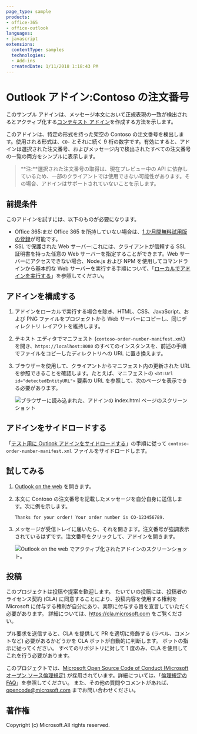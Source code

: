 ```yaml
---
page_type: sample
products:
- office-365
- office-outlook
languages:
- javascript
extensions:
  contentType: samples
  technologies:
  - Add-ins
  createdDate: 1/11/2018 1:18:43 PM
---
```

# Outlook アドイン:Contoso の注文番号

このサンプル アドインは、メッセージ本文において正規表現の一致が検出されるとアクティブ化する[コンテキスト アドイン](https://docs.microsoft.com/en-us/outlook/add-ins/contextual-outlook-add-ins)を作成する方法を示します。

このアドインは、特定の形式を持った架空の Contoso の注文番号を検出します。使用される形式は、`CO-` とそれに続く 9 桁の数字です。有効にすると、アドインは選択された注文番号、およびメッセージ内で検出されたすべての注文番号の一覧の両方をシンプルに表示します。

> **注:**選択された注文番号の取得は、現在プレビュー中の API に依存しているため、一部のクライアントでは使用できない可能性があります。その場合、アドインはサポートされていないことを示します。

## 前提条件

このアドインを試すには、以下のものが必要になります。

- Office 365:まだ Office 365 を所持していない場合は、[1 か月間無料試用版の登録](http://office.microsoft.com/en-us/try/?WT%2Eintid1=ODC%5FENUS%5FFX101785584%5FXT104056786)が可能です。
- SSL で保護された Web サーバー:これには、クライアントが信頼する SSL 証明書を持った任意の Web サーバーを指定することができます。Web サーバーにアクセスできない場合、Node.js および NPM を使用してコマンドラインから基本的な Web サーバーを実行する手順について、「[ローカルでアドインを実行する](running-locally.md)」を参照してください。

## アドインを構成する

1. アドインをローカルで実行する場合を除き、HTML、CSS、JavaScript、および PNG ファイルをプロジェクトから Web サーバーにコピーし、同じディレクトリ レイアウトを維持します。
1. テキスト エディタでマニフェスト (`contoso-order-number-manifest.xml`) を開き、`https://localhost:8080` のすべてのインスタンスを、前述の手順でファイルをコピーしたディレクトリへの URL に置き換えます。
1. ブラウザーを使用して、クライアントからマニフェスト内の更新された URL を参照できることを確認します。たとえば、マニフェストの `<bt:Url id="detectedEntityURL">` 要素の URL を参照して、次のページを表示できる必要があります。

    ![ブラウザーに読み込まれた、アドインの index.html ページのスクリーンショット](readme-images/browse-to-add-in.PNG)

## アドインをサイドロードする

「[テスト用に Outlook アドインをサイドロードする](https://docs.microsoft.com/en-us/outlook/add-ins/sideload-outlook-add-ins-for-testing)」の手順に従って `contoso-order-number-manifest.xml` ファイルをサイドロードします。

## 試してみる

1. [Outlook on the web](https://outlook.office.com) を開きます。
1. 本文に Contoso の注文番号を記載したメッセージを自分自身に送信します。次に例を示します。

    ```
    Thanks for your order! Your order number is CO-123456789.
    ```
1. メッセージが受信トレイに届いたら、それを開きます。注文番号が強調表示されているはずです。注文番号をクリックして、アドインを開きます。

    ![Outlook on the web でアクティブ化されたアドインのスクリーンショット。](readme-images/add-in-activated.PNG)

## 投稿

このプロジェクトは投稿や提案を歓迎します。
たいていの投稿には、投稿者のライセンス契約 (CLA) に同意することにより、投稿内容を使用する権利を Microsoft に付与する権利が自分にあり、実際に付与する旨を宣言していただく必要があります。
詳細については、https://cla.microsoft.com をご覧ください。

プル要求を送信すると、CLA を提供して PR を適切に修飾する (ラベル、コメントなど) 必要があるかどうかを CLA ボットが自動的に判断します。
ボットの指示に従ってください。
すべてのリポジトリに対して 1 度のみ、CLA を使用してこれを行う必要があります。

このプロジェクトでは、[Microsoft Open Source Code of Conduct (Microsoft オープン ソース倫理規定)](https://opensource.microsoft.com/codeofconduct/)
が採用されています。詳細については、「[倫理規定の FAQ](https://opensource.microsoft.com/codeofconduct/faq/)」を参照してください。
また、その他の質問やコメントがあれば、[opencode@microsoft.com](mailto:opencode@microsoft.com) までお問い合わせください。

## 著作権

Copyright (c) Microsoft.All rights reserved.